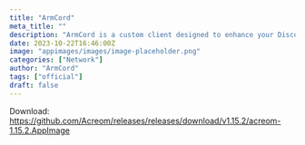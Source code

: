 ```yaml
---
title: "ArmCord"
meta_title: ""
description: "ArmCord is a custom client designed to enhance your Discord experience while keeping everything lightweight"
date: 2023-10-22T16:46:00Z
image: "appimages/images/image-placeholder.png"
categories: ["Network"]
author: "ArmCord"
tags: ["official"]
draft: false
---
```


Download: https://github.com/Acreom/releases/releases/download/v1.15.2/acreom-1.15.2.AppImage